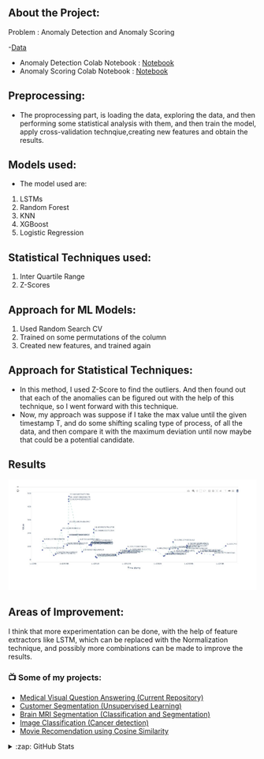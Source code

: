 ## About the Project:

Problem : Anomaly Detection and Anomaly Scoring

-[Data](https://github.com/uakarsh/anomaly_detection/blob/main/anomaly_file.csv)


- Anomaly Detection Colab Notebook : [Notebook](https://github.com/uakarsh/anomaly_detection/blob/main/Anomaly_Detection.ipynb)
- Anomaly Scoring Colab Notebook : [Notebook](https://github.com/uakarsh/anomaly_detection/blob/main/Anomaly%20Scoring.ipynb)


## Preprocessing:

- The proprocessing part, is loading the data, exploring the data, and then performing some statistical analysis with them, and then train the model, apply cross-validation technqiue,creating new features and obtain the results.

## Models used:

- The model used are:
1. LSTMs
2. Random Forest
3. KNN
4. XGBoost
5. Logistic Regression

## Statistical Techniques used:

1. Inter Quartile Range
2. Z-Scores


## Approach for ML Models:
1. Used Random Search CV
2. Trained on some permutations of the column
3. Created new features, and trained again

## Approach for Statistical Techniques:

- In this method, I used Z-Score to find the outliers. And then found out that each of the anomalies can be figured out with the help of this technique, so I went forward with this technique.
-  Now, my approach was suppose if I take the max value until the given timestamp T, and do some shifting scaling type of process, of all the data, and then compare it with the maximum deviation until now maybe that could be a potential candidate.


## Results

![alt text](https://github.com/uakarsh/anomaly_detection/blob/main/Screenshot%202021-06-20%20232250.jpg)


## Areas of Improvement:

I think that more experimentation can be done, with the help of feature extractors like LSTM, which can be replaced with the Normalization technique, and possibly more combinations can be made to improve the results.

### 📺 Some of my projects:

<!-- YOUTUBE:START -->
- [Medical Visual Question Answering (Current Repository)](https://github.com/uakarsh/med-vqa)
- [Customer Segmentation (Unsupervised Learning)](https://github.com/uakarsh/customer-segmentation)
- [Brain MRI Segmentation (Classification and Segmentation)](https://github.com/uakarsh/brain-segmentation)
- [Image Classification (Cancer detection)](https://github.com/uakarsh/CNN-for-Beginners)
- [Movie Recomendation using Cosine Similarity](https://github.com/uakarsh/Movie-Recommendation-Engine)
<!-- YOUTUBE:END -->


<details>
  <summary>:zap: GitHub Stats</summary>

 [![Anurag's github stats](https://github-readme-stats.vercel.app/api?username=uakarsh)](https://github.com/anuraghazra/github-readme-stats)


</details>

[website]: https://uakarsh.github.io/AkarshU
[twitter]: https://twitter.com/akarsh1_u
[youtube]: https://www.youtube.com/channel/UCvHy0oE1PUkGFjK_pWCajmQ
[instagram]: https://www.instagram.com/toforaeka/?hl=en
[linkedin]: https://www.linkedin.com/in/akarsh-upadhyay-50ba7518b/
[kaggle]: https://www.kaggle.com/akarshu121
